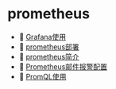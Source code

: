 # prometheus

* 📄 [Grafana使用](siyuan://blocks/20230730160053-8xrqkrt)
* 📄 [prometheus部署](siyuan://blocks/20230610173717-jrlqqqm)
* 📄 [prometheus简介](siyuan://blocks/20230730110009-8j44gpw)
* 📄 [Prometheus邮件报警配置](siyuan://blocks/20230730165647-xnzrwd9)
* 📄 [PromQL使用](siyuan://blocks/20230730154347-f1e7euo)

‍
